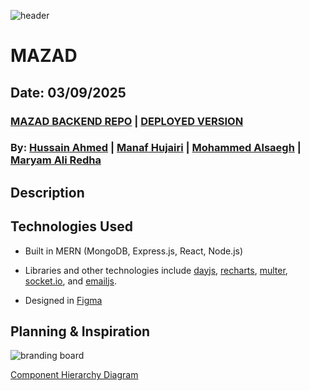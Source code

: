 ![header](/mazad-frontend/public/design-images/banner.png)

# MAZAD

## Date: 03/09/2025

### [MAZAD BACKEND REPO](https://github.com/hussainmohd03/mazad-backend) | [DEPLOYED VERSION]()

### By: [Hussain Ahmed](https://github.com/hussainmohd03) | [Manaf Hujairi]() | [Mohammed Alsaegh]() | [Maryam Ali Redha](https://github.com/maryamalihasanebrahim)

## **Description**

## **Technologies Used**

- Built in MERN (MongoDB, Express.js, React, Node.js)

- Libraries and other technologies include [dayjs](https://day.js.org/), [recharts](https://recharts.org/en-US), [multer](https://www.npmjs.com/package/multer), [socket.io](https://socket.io/docs/v4/), and [emailjs](https://www.emailjs.com/).

- Designed in [Figma](https://www.figma.com/design/6Qd1w4GM21mcFWZkxZ3Pht/Mazad?node-id=0-1&t=UKvIVKRsOu3QsRXZ-1)

## **Planning & Inspiration**

![branding board](/mazad-frontend/public/design-images/branding.png)

[Component Hierarchy Diagram](https://www.canva.com/design/DAGwokIeK7M/8g7vGFOHSABMzxOSa5yo2g/edit?utm_content=DAGwokIeK7M&utm_campaign=designshare&utm_medium=link2&utm_source=sharebutton)
